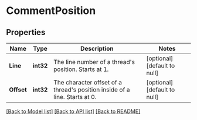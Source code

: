 # CommentPosition

## Properties
Name | Type | Description | Notes
------------ | ------------- | ------------- | -------------
**Line** | **int32** | The line number of a thread&#39;s position. Starts at 1. | [optional] [default to null]
**Offset** | **int32** | The character offset of a thread&#39;s position inside of a line. Starts at 0. | [optional] [default to null]

[[Back to Model list]](../README.md#documentation-for-models) [[Back to API list]](../README.md#documentation-for-api-endpoints) [[Back to README]](../README.md)


